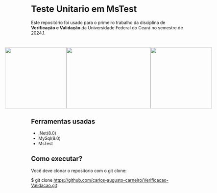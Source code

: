 # Teste Unitario em MsTest  

Este repositório foi usado para o primeiro trabalho da disciplina de **Verificação e Validação** da Universidade Federal do Ceará no semestre de 2024.1.

<h1 style="text-align: center;">
    <div style="display: flex; justify-content: center;">
        <img src = "https://hermes.dio.me/articles/cover/496931d9-69d6-4956-bb0a-032dd5792ade.png" width="200" height="200">
        <img src = "https://www.lambdatest.com/blog/wp-content/uploads/2021/03/MSTest.png" width="275" height="200">
        <img src = "https://res.cloudinary.com/appmasters-io/image/upload/v1624744345/mysql_87a2317566.png" width="200" height="200">
    </div>
</h1>

## Ferramentas usadas

- .Net(8.0)
- MySql(8.0)
- MsTest

## Como executar?

Você deve clonar o repositorio com o git clone:

$ git clone https://github.com/carlos-augusto-carneiro/Verificacao-Validacao.git 

